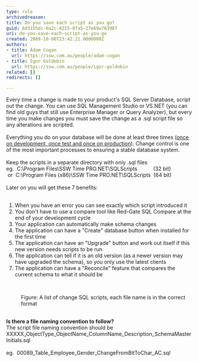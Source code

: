 ```yaml
---
type: rule
archivedreason: 
title: Do you save each script as you go?
guid: 6d3155dc-6a2c-4215-8fa5-27e69a763987
uri: do-you-save-each-script-as-you-go
created: 2009-10-06T23:42:21.0000000Z
authors:
- title: Adam Cogan
  url: https://ssw.com.au/people/adam-cogan
- title: Igor Goldobin
  url: https://ssw.com.au/people/igor-goldobin
related: []
redirects: []

---
```



Every time a change is made to your product's SQL Server Database, script out the change. You can use SQL Management Studio or VS.NET (you can find old guys that still use Enterprise Manager or Query Analyzer), but every time you make changes you must save the change as a .sql script file so any alterations are scripted. <br><br>Everything you do on your database will be done at least three times (<a href="/Management/RulesToSuccessfulProjects/Pages/SeparateDevelopmentTestingAndProductionEnvironment.aspx" shape="rect">once on development, once test and once on production</a>). Change control is one of the most important processes to ensuring a stable database system.&#160;<br><br>Keep the scripts in a separate directory with only .sql files <br>eg.&#160;&#160;C&#58;\Program Files\SSW Time PRO.NET\SQLScripts&#160;&#160;&#160;&#160;&#160;&#160;&#160;&#160; &#160; (32 bit)<br>&#160;or&#160;&#160;C&#58;\Program Files (x86)\SSW Time PRO.NET\SQLScripts&#160; (64 bit)<br><br>Later on you will get these&#160;7 benefits&#58; 
<br><excerpt class='endintro'></excerpt><br>
<ol><li>When you have an error you can see exactly which script introduced it </li>
<li>You don't have to use a compare tool like Red-Gate SQL Compare at the end of your development cycle </li>
<li>Your application can automatically make schema changes </li>
<li>The application can have a &quot;Create&quot; database button when installed for the first time </li>
<li>The application can have an &quot;Upgrade&quot; button and work out itself if this new version needs scripts to be run </li>
<li>The application can tell if it is an old version (as a newer version may have upgraded the schema), so you only use the latest clients </li>
<li>The application can have a &quot;Reconcile&quot; feature that compares the current schema to what it should be </li></ol>
<br><dl class="image"><dt><img src="/SoftwareDevelopment/RulesToBetterSQLServerSchemaDeployment/PublishingImages/ChangeScripts.jpg" alt="" /> </dt>
<dd>Figure&#58; A list of change SQL scripts, each file name is in the correct format </dd></dl>
<br><strong>Is there a file naming convention to follow?</strong><br>The script file naming convention should be XXXXX_ObjectType_ObjectName_ColumnName_Description_SchemaMasterInitials.sql <br><br>eg.&#160; 00089_Table_Employee_Gender_ChangeFromBitToChar_AC.sql<br>


